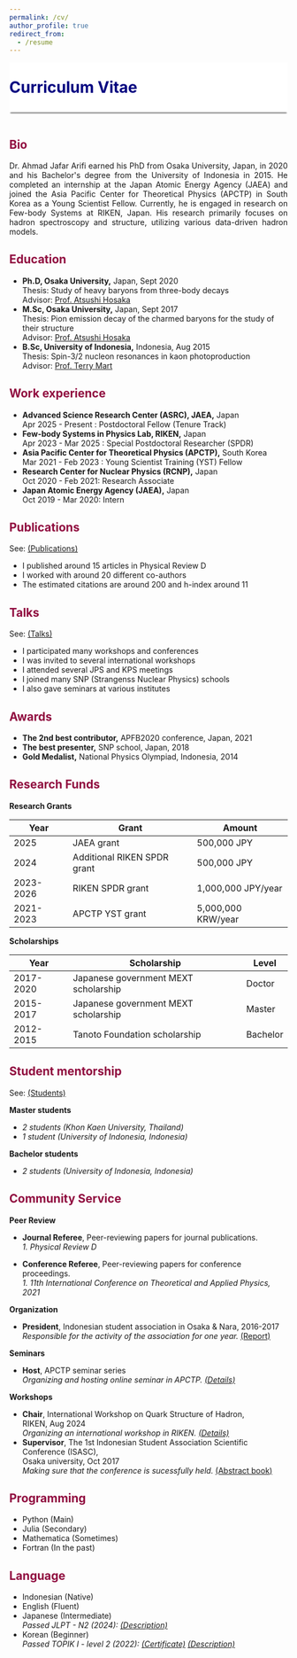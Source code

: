 ```yaml
---
permalink: /cv/
author_profile: true
redirect_from:
  - /resume
---
```

  
<div style="display: flex; align-items: center; background-color: white; position: sticky; top: 0px; padding: 10px 0px; box-shadow: 0 4px 2px -2px gray; z-index: 1; height: 70px;"> 
  <h1 style="color:#000080; margin: 0;">Curriculum Vitae</h1> 
</div>

  
<p style="margin-bottom:1.2cm;"></p>

<h2 style="color:#900C3F"> Bio </h2>  

<p align="justify"> 
Dr. Ahmad Jafar Arifi earned his PhD from Osaka University, Japan, in 2020 and his Bachelor's degree from the University of Indonesia in 2015. He completed an internship at the Japan Atomic Energy Agency (JAEA) and joined the Asia Pacific Center for Theoretical Physics (APCTP) in South Korea as a Young Scientist Fellow. Currently, he is engaged in research on Few-body Systems at RIKEN, Japan. His research primarily focuses on hadron spectroscopy and structure, utilizing various data-driven hadron models.
</p>

<h2 style="color:#900C3F"> Education </h2>

* <b>Ph.D, Osaka University,</b> Japan, Sept 2020\
  Thesis: Study of heavy baryons from three-body decays\
  Advisor: <a href="https://inspirehep.net/authors/1005542?ui-citation-summary=true">Prof. Atsushi Hosaka</a>
* <b>M.Sc, Osaka University,</b> Japan, Sept 2017\
  Thesis: Pion emission decay of the charmed baryons for the study of their structure\
  Advisor: <a href="https://inspirehep.net/authors/1005542?ui-citation-summary=true">Prof. Atsushi Hosaka</a>
* <b>B.Sc, University of Indonesia,</b> Indonesia, Aug 2015\
  Thesis: Spin-3/2 nucleon resonances in kaon photoproduction\
  Advisor: <a href="https://inspirehep.net/authors/998691">Prof. Terry Mart</a>

<h2 style="color:#900C3F"> Work experience </h2>

* <b>Advanced Science Research Center (ASRC), JAEA,</b> Japan\
  Apr 2025 - Present : Postdoctoral Fellow (Tenure Track)
* <b>Few-body Systems in Physics Lab, RIKEN,</b> Japan\
  Apr 2023 - Mar 2025 : Special Postdoctoral Researcher (SPDR)
* <b>Asia Pacific Center for Theoretical Physics (APCTP),</b> South Korea\
  Mar 2021 - Feb 2023 : Young Scientist Training (YST) Fellow
* <b>Research Center for Nuclear Physics (RCNP),</b> Japan\
  Oct 2020 - Feb 2021: Research Associate
* <b>Japan Atomic Energy Agency (JAEA),</b> Japan\
  Oct 2019 - Mar 2020: Intern


<h2 style="color:#900C3F"> Publications </h2>

See: <a href="https://ajarifi.github.io/publications/">(Publications)</a>
* I published around 15 articles in Physical Review D
* I worked with around 20 different co-authors
* The estimated citations are around 200 and h-index around 11

<h2 style="color:#900C3F"> Talks </h2>

See: <a href="https://ajarifi.github.io/talks/">(Talks)</a>
* I participated many workshops and conferences
* I was invited to several international workshops
* I attended several JPS and KPS meetings
* I joined many SNP (Strangenss Nuclear Physics) schools 
* I also gave seminars at various institutes


<h2 style="color:#900C3F"> Awards </h2>

* <b>The 2nd best contributor,</b> APFB2020 conference, Japan, 2021
* <b>The best presenter,</b> SNP school, Japan, 2018
* <b>Gold Medalist,</b> National Physics Olympiad, Indonesia, 2014


<h2 style="color:#900C3F"> Research Funds </h2>

**Research Grants**

| Year      | Grant                                              | Amount                                |
|-----------|----------------------------------------------------|---------------------------------------|
| 2025      | JAEA grant                                         | 500,000 JPY                           |
| 2024      | Additional RIKEN SPDR grant                        | 500,000 JPY                           |
| 2023-2026 | RIKEN SPDR grant                                   | 1,000,000 JPY/year                    |
| 2021-2023 | APCTP YST grant                                    | 5,000,000 KRW/year                    |

**Scholarships**

| Year      | Scholarship                                        | Level                                 |
|-----------|----------------------------------------------------|---------------------------------------|
| 2017-2020 | Japanese government MEXT scholarship               | Doctor                                |
| 2015-2017 | Japanese government MEXT scholarship               | Master                                |
| 2012-2015 | Tanoto Foundation scholarship                      | Bachelor                              |


<h2 style="color:#900C3F"> Student mentorship </h2>

See: <a href="https://ajarifi.github.io/student/">(Students)</a>

<b> Master students</b> 
* <i> 2 students (Khon Kaen University, Thailand)</i>
* <i> 1 student (University of Indonesia, Indonesia)</i> 

<b> Bachelor students</b> 
* <i> 2 students (University of Indonesia, Indonesia)</i> 


<h2 style="color:#900C3F"> Community Service </h2>

**Peer Review** 
* <b>Journal Referee</b>, Peer-reviewing papers for journal publications.\
  <i> 1. Physical Review D </i> <br>

* <b>Conference Referee</b>, Peer-reviewing papers for conference proceedings.\
  <i> 1. 11th International Conference on Theoretical and Applied Physics, 2021 </i>

**Organization** 
* <b> President</b>, Indonesian student association in Osaka & Nara, 2016-2017\
  <i> Responsible for the activity of the association for one year. </i> <a href="/files/LPJ_PPION17.pdf">(Report)</a>

**Seminars** 
* <b>Host</b>, APCTP seminar series\
  <i> Organizing and hosting online seminar in APCTP. <a href="https://ajarifi.github.io/activity/">(Details)</a> </i>

**Workshops** 
* <b>Chair</b>, International Workshop on Quark Structure of Hadron,\
  RIKEN, Aug 2024\
  <i> Organizing an international workshop in RIKEN. <a href="https://ajarifi.github.io/activity/">(Details)</a> </i>
* <b>Supervisor</b>, The 1st Indonesian Student Association Scientific Conference (ISASC),\
  Osaka university, Oct 2017\
  <i> Making sure that the conference is sucessfully held. </i> <a href="/files/ISASC.pdf">(Abstract book)</a> 

<h2 style="color:#900C3F"> Programming </h2>

* Python (Main)
* Julia (Secondary)
* Mathematica (Sometimes)
* Fortran (In the past)

<h2 style="color:#900C3F"> Language </h2>

* Indonesian (Native)
* English (Fluent)
* Japanese (Intermediate)\
  <i> Passed JLPT - N2 (2024): <a href="https://www.jlpt.jp/e/about/levelsummary.html"> (Description)</a> </i>
* Korean (Beginner)\
  <i> Passed TOPIK I - level 2 (2022): <a href="/files/Topik.png">(Certificate)</a> <a href="https://en.wikipedia.org/wiki/Test_of_Proficiency_in_Korean"> (Description)</a> </i>
